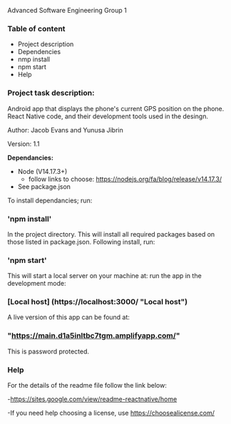 Advanced Software Engineering Group 1
### Table of content
   - Project description
   - Dependencies
   - nmp install
   - npm start
   - Help

###  Project task description:
Android app that displays the phone's current GPS position on the phone. React Native code, and their development tools used in the desingn.

Author: Jacob Evans and Yunusa Jibrin

Version: 1.1

**Dependancies:** 
- Node (V14.17.3+)
   - follow links to choose: https://nodejs.org/fa/blog/release/v14.17.3/
- See package.json


To install dependancies; run:

### 'npm install' 

In the project directory. This will install all required packages based on those listed in package.json.
Following install, run:

### 'npm start'

This will start a local server on your machine at:
run the app in the development mode:

### [Local host] (https://localhost:3000/ "Local host")


A live version of this app can be found at:

### "https://main.d1a5inltbc7tgm.amplifyapp.com/"

This is password protected.
### Help 
For the details of the readme file follow the link below:

-https://sites.google.com/view/readme-reactnative/home

-If you need help choosing a license, use https://choosealicense.com/                                                                                 

